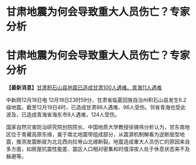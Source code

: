 # 甘肃地震为何会导致重大人员伤亡？专家分析

# 甘肃地震为何会导致重大人员伤亡？专家分析

**【最新消息】**[甘肃积石山县地震已造成甘肃100人遇难、青海11人遇难](https://news.qq.com/rain/a/20231219A00TUH00)

中新网12月18日电
12月18日23时59分，甘肃省临夏回族自治州积石山县发生6.2级地震。截至12月19日4时，已造成甘肃86人遇难、96人受伤。邻省青海也受此波及，已造成青海省海东市9人遇难，124人受伤。

国家自然灾害防治研究院创院院长、中国地质大学教授徐锡伟分析认为，甘东南地区位于青藏高原东缘，属于南北地震带组成部分，从震源机制解看为逆断层型地震，推测发震断层为北北西向拉脊山北缘断裂。地震造成重大人员伤亡的原因来自多方面，如房屋抗震性能差、震区人口相对密集和时值深夜人处于休息状态来不及躲避等。

